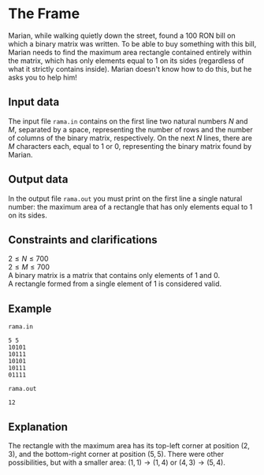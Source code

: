 # The Frame

Marian, while walking quietly down the street, found a 100 RON bill on which a binary matrix was written. To be able to buy something with this bill, Marian needs to find the maximum area rectangle contained entirely within the matrix, which has only elements equal to $1$ on its sides (regardless of what it strictly contains inside). Marian doesn't know how to do this, but he asks you to help him!

## Input data

The input file `rama.in` contains on the first line two natural numbers $N$ and $M$, separated by a space, representing the number of rows and the number of columns of the binary matrix, respectively. On the next $N$ lines, there are $M$ characters each, equal to $1$ or $0$, representing the binary matrix found by Marian.

## Output data

In the output file `rama.out` you must print on the first line a single natural number: the maximum area of a rectangle that has only elements equal to $1$ on its sides.

## Constraints and clarifications

$2 \leq N \leq 700$  
$2 \leq M \leq 700$  
A binary matrix is a matrix that contains only elements of $1$ and $0$.  
A rectangle formed from a single element of $1$ is considered valid.

## Example

`rama.in`

```
5 5  
10101  
10111  
10101  
10111  
01111  
```

`rama.out`

```
12  
```

## Explanation

The rectangle with the maximum area has its top-left corner at position $(2, 3)$, and the bottom-right corner at position $(5, 5)$. There were other possibilities, but with a smaller area: $(1, 1) \rightarrow (1, 4)$ or $(4, 3) \rightarrow (5, 4)$.